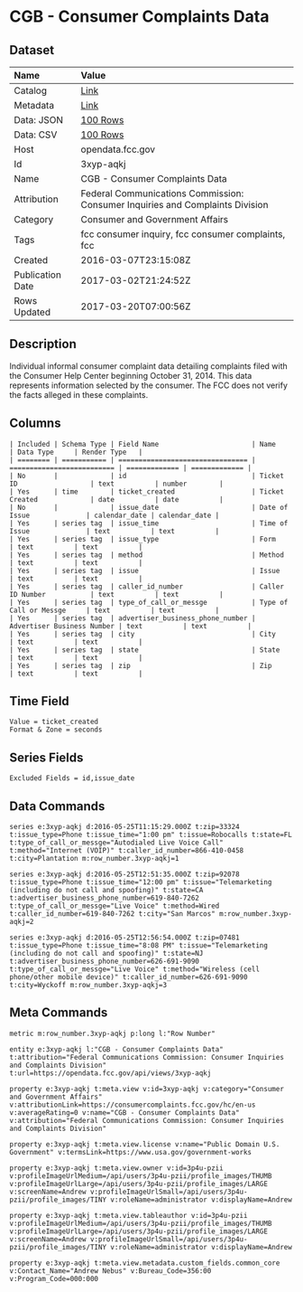 # CGB - Consumer Complaints Data

## Dataset

| Name | Value |
| :--- | :---- |
| Catalog | [Link](https://catalog.data.gov/dataset/cgb-consumer-complaints-data) |
| Metadata | [Link](https://opendata.fcc.gov/api/views/3xyp-aqkj) |
| Data: JSON | [100 Rows](https://opendata.fcc.gov/api/views/3xyp-aqkj/rows.json?max_rows=100) |
| Data: CSV | [100 Rows](https://opendata.fcc.gov/api/views/3xyp-aqkj/rows.csv?max_rows=100) |
| Host | opendata.fcc.gov |
| Id | 3xyp-aqkj |
| Name | CGB - Consumer Complaints Data |
| Attribution | Federal Communications Commission: Consumer Inquiries and Complaints Division |
| Category | Consumer and Government Affairs |
| Tags | fcc consumer inquiry, fcc consumer complaints, fcc |
| Created | 2016-03-07T23:15:08Z |
| Publication Date | 2017-03-02T21:24:52Z |
| Rows Updated | 2017-03-20T07:00:56Z |

## Description

Individual informal consumer complaint data detailing complaints filed with the Consumer Help Center beginning October 31, 2014. This data represents information selected by the consumer. The FCC does not verify the facts alleged in these complaints.

## Columns

```ls
| Included | Schema Type | Field Name                       | Name                       | Data Type     | Render Type   |
| ======== | =========== | ================================ | ========================== | ============= | ============= |
| No       |             | id                               | Ticket ID                  | text          | number        |
| Yes      | time        | ticket_created                   | Ticket Created             | date          | date          |
| No       |             | issue_date                       | Date of Issue              | calendar_date | calendar_date |
| Yes      | series tag  | issue_time                       | Time of Issue              | text          | text          |
| Yes      | series tag  | issue_type                       | Form                       | text          | text          |
| Yes      | series tag  | method                           | Method                     | text          | text          |
| Yes      | series tag  | issue                            | Issue                      | text          | text          |
| Yes      | series tag  | caller_id_number                 | Caller ID Number           | text          | text          |
| Yes      | series tag  | type_of_call_or_messge           | Type of Call or Messge     | text          | text          |
| Yes      | series tag  | advertiser_business_phone_number | Advertiser Business Number | text          | text          |
| Yes      | series tag  | city                             | City                       | text          | text          |
| Yes      | series tag  | state                            | State                      | text          | text          |
| Yes      | series tag  | zip                              | Zip                        | text          | text          |
```

## Time Field

```ls
Value = ticket_created
Format & Zone = seconds
```

## Series Fields

```ls
Excluded Fields = id,issue_date
```

## Data Commands

```ls
series e:3xyp-aqkj d:2016-05-25T11:15:29.000Z t:zip=33324 t:issue_type=Phone t:issue_time="1:00 pm" t:issue=Robocalls t:state=FL t:type_of_call_or_messge="Autodialed Live Voice Call" t:method="Internet (VOIP)" t:caller_id_number=866-410-0458 t:city=Plantation m:row_number.3xyp-aqkj=1

series e:3xyp-aqkj d:2016-05-25T12:51:35.000Z t:zip=92078 t:issue_type=Phone t:issue_time="12:00 pm" t:issue="Telemarketing (including do not call and spoofing)" t:state=CA t:advertiser_business_phone_number=619-840-7262 t:type_of_call_or_messge="Live Voice" t:method=Wired t:caller_id_number=619-840-7262 t:city="San Marcos" m:row_number.3xyp-aqkj=2

series e:3xyp-aqkj d:2016-05-25T12:56:54.000Z t:zip=07481 t:issue_type=Phone t:issue_time="8:08 PM" t:issue="Telemarketing (including do not call and spoofing)" t:state=NJ t:advertiser_business_phone_number=626-691-9090 t:type_of_call_or_messge="Live Voice" t:method="Wireless (cell phone/other mobile device)" t:caller_id_number=626-691-9090 t:city=Wyckoff m:row_number.3xyp-aqkj=3
```

## Meta Commands

```ls
metric m:row_number.3xyp-aqkj p:long l:"Row Number"

entity e:3xyp-aqkj l:"CGB - Consumer Complaints Data" t:attribution="Federal Communications Commission: Consumer Inquiries and Complaints Division" t:url=https://opendata.fcc.gov/api/views/3xyp-aqkj

property e:3xyp-aqkj t:meta.view v:id=3xyp-aqkj v:category="Consumer and Government Affairs" v:attributionLink=https://consumercomplaints.fcc.gov/hc/en-us v:averageRating=0 v:name="CGB - Consumer Complaints Data" v:attribution="Federal Communications Commission: Consumer Inquiries and Complaints Division"

property e:3xyp-aqkj t:meta.view.license v:name="Public Domain U.S. Government" v:termsLink=https://www.usa.gov/government-works

property e:3xyp-aqkj t:meta.view.owner v:id=3p4u-pzii v:profileImageUrlMedium=/api/users/3p4u-pzii/profile_images/THUMB v:profileImageUrlLarge=/api/users/3p4u-pzii/profile_images/LARGE v:screenName=Andrew v:profileImageUrlSmall=/api/users/3p4u-pzii/profile_images/TINY v:roleName=administrator v:displayName=Andrew

property e:3xyp-aqkj t:meta.view.tableauthor v:id=3p4u-pzii v:profileImageUrlMedium=/api/users/3p4u-pzii/profile_images/THUMB v:profileImageUrlLarge=/api/users/3p4u-pzii/profile_images/LARGE v:screenName=Andrew v:profileImageUrlSmall=/api/users/3p4u-pzii/profile_images/TINY v:roleName=administrator v:displayName=Andrew

property e:3xyp-aqkj t:meta.view.metadata.custom_fields.common_core v:Contact_Name="Andrew Nebus" v:Bureau_Code=356:00 v:Program_Code=000:000
```